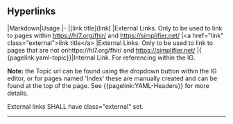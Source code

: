 ## Hyperlinks 

|Markdown|Usage
|-
|\[link title]\(link) |External Links. Only to be used to link to pages within https://hl7.org/fhir/ and https://simplifier.net/ 
|\<a href="link" class="external">link title\</a> |External Links. Only to be used to link to pages that are not onhttps://hl7.org/fhir/ and https://simplifier.net/ 
|\{ \{pagelink:yaml-topic\}\}|Internal Link. For referencing within the IG.  

**Note:** the Topic url can be found using the dropdown button within the IG editor, or for pages named 'Index' these are manually created and can be found at the top of the page. See {{pagelink:YAML-Headers}} for more details.

External links SHALL have class="external" set.

---